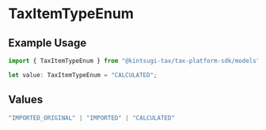 # TaxItemTypeEnum

## Example Usage

```typescript
import { TaxItemTypeEnum } from "@kintsugi-tax/tax-platform-sdk/models";

let value: TaxItemTypeEnum = "CALCULATED";
```

## Values

```typescript
"IMPORTED_ORIGINAL" | "IMPORTED" | "CALCULATED"
```